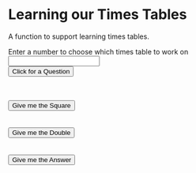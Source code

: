 # Learning our Times Tables

A function to support learning times tables.

Enter a number to choose which times table to work on
<input type="number" id="choice" name="choice"/> 
<BR/>
<input type="button" onclick="generateQuestion()" value="Click for a Question"/>
<div id="theQuestion"><BR/></div>
<BR/>
<input type="button" onclick="generateSquare()" value="Give me the Square"/>
<div id="theSquare"><BR/></div>
<BR/>
<input type="button" onclick="generateDouble()" value="Give me the Double"/>
<div id="theDouble"><BR/></div>
<BR/>
<input type="button" onclick="generateTable()" value = "Give me the Answer">
<div id="theTable"><BR/></div>

<script>
function generateQuestion() {
    let question = "";
    num1 = Number(document.getElementById("choice").value);
    num2 = Math.floor(Math.random() * 12);
    question = `${num1} x ${num2} = `;
    document.getElementById("theQuestion").innerHTML = question;
}

function generateSquare() {
    let squared = "";
    num1 = Number(document.getElementById("choice").value);
    let square = num1*num1;
    squared = `Here is the square number to help you to count up or down...\n ${num1} x 
${num1} = ${square}`;
    document.getElementById("theSquare").innerHTML = squared;    
}

function generateDouble() {
    let double = "";
    num1 = Number(document.getElementById("choice").value);
    let lowTimesResult = 2* num1;
    double = `2 sets of ${num1} are ${lowTimesResult}\n (2 x ${num1} = ${lowTimesResult})`;
    document.getElementById("theDouble").innerHTML = double;
}

function generateTable() {
    let table = "";
    num1 = Number(document.getElementById("choice").value);
    for (let count = 0; count < 21; count++) {
        let answer = count*num1;
        table += `${count} x ${num1} = ${answer}\n`;
    }
    document.getElementById("theTable").innerHTML = table;
}
</script>
